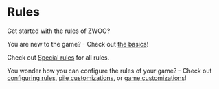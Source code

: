 # Rules

Get started with the rules of ZWOO?

You are new to the game? - Check out [the basics](./basics.md)!

Check out [Special rules](./specials.md) for all rules.

You wonder how you can configure the rules of your game? - Check out [configuring rules](./configuring-rules.md), [pile customizations](./pile.md), or [game customizations](./room.md)!
